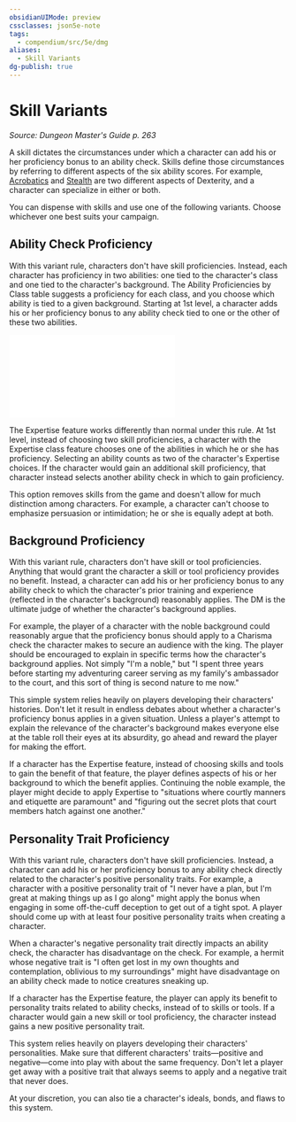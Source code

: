 ```yaml
---
obsidianUIMode: preview
cssclasses: json5e-note
tags:
  - compendium/src/5e/dmg
aliases:
  - Skill Variants
dg-publish: true
---
```

# Skill Variants
*Source: Dungeon Master's Guide p. 263* 

A skill dictates the circumstances under which a character can add his or her proficiency bonus to an ability check. Skills define those circumstances by referring to different aspects of the six ability scores. For example, [Acrobatics](/3-Mechanics/CLI/rules/skills.md#Acrobatics) and [Stealth](/3-Mechanics/CLI/rules/skills.md#Stealth) are two different aspects of Dexterity, and a character can specialize in either or both.

You can dispense with skills and use one of the following variants. Choose whichever one best suits your campaign.

## Ability Check Proficiency

With this variant rule, characters don't have skill proficiencies. Instead, each character has proficiency in two abilities: one tied to the character's class and one tied to the character's background. The Ability Proficiencies by Class table suggests a proficiency for each class, and you choose which ability is tied to a given background. Starting at 1st level, a character adds his or her proficiency bonus to any ability check tied to one or the other of these two abilities.

![Ability Check Proficiency by Class](/3-Mechanics/CLI/tables/ability-check-proficiency-by-class.md)

The Expertise feature works differently than normal under this rule. At 1st level, instead of choosing two skill proficiencies, a character with the Expertise class feature chooses one of the abilities in which he or she has proficiency. Selecting an ability counts as two of the character's Expertise choices. If the character would gain an additional skill proficiency, that character instead selects another ability check in which to gain proficiency.

This option removes skills from the game and doesn't allow for much distinction among characters. For example, a character can't choose to emphasize persuasion or intimidation; he or she is equally adept at both.

## Background Proficiency

With this variant rule, characters don't have skill or tool proficiencies. Anything that would grant the character a skill or tool proficiency provides no benefit. Instead, a character can add his or her proficiency bonus to any ability check to which the character's prior training and experience (reflected in the character's background) reasonably applies. The DM is the ultimate judge of whether the character's background applies.

For example, the player of a character with the noble background could reasonably argue that the proficiency bonus should apply to a Charisma check the character makes to secure an audience with the king. The player should be encouraged to explain in specific terms how the character's background applies. Not simply "I'm a noble," but "I spent three years before starting my adventuring career serving as my family's ambassador to the court, and this sort of thing is second nature to me now."

This simple system relies heavily on players developing their characters' histories. Don't let it result in endless debates about whether a character's proficiency bonus applies in a given situation. Unless a player's attempt to explain the relevance of the character's background makes everyone else at the table roll their eyes at its absurdity, go ahead and reward the player for making the effort.

If a character has the Expertise feature, instead of choosing skills and tools to gain the benefit of that feature, the player defines aspects of his or her background to which the benefit applies. Continuing the noble example, the player might decide to apply Expertise to "situations where courtly manners and etiquette are paramount" and "figuring out the secret plots that court members hatch against one another."

## Personality Trait Proficiency

With this variant rule, characters don't have skill proficiencies. Instead, a character can add his or her proficiency bonus to any ability check directly related to the character's positive personality traits. For example, a character with a positive personality trait of "I never have a plan, but I'm great at making things up as I go along" might apply the bonus when engaging in some off-the-cuff deception to get out of a tight spot. A player should come up with at least four positive personality traits when creating a character.

When a character's negative personality trait directly impacts an ability check, the character has disadvantage on the check. For example, a hermit whose negative trait is "I often get lost in my own thoughts and contemplation, oblivious to my surroundings" might have disadvantage on an ability check made to notice creatures sneaking up.

If a character has the Expertise feature, the player can apply its benefit to personality traits related to ability checks, instead of to skills or tools. If a character would gain a new skill or tool proficiency, the character instead gains a new positive personality trait.

This system relies heavily on players developing their characters' personalities. Make sure that different characters' traits—positive and negative—come into play with about the same frequency. Don't let a player get away with a positive trait that always seems to apply and a negative trait that never does.

At your discretion, you can also tie a character's ideals, bonds, and flaws to this system.